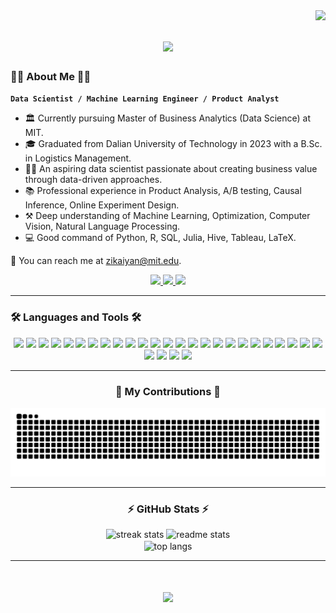 <img align="right" src="https://visitor-badge.laobi.icu/badge?page_id=zikaiyan.zikaiyan" />


<h1 align="center">
    <img src="https://readme-typing-svg.herokuapp.com/?font=Righteous&size=35&center=true&vCenter=true&width=500&height=70&duration=4000&lines=Hi+There!+👋;+I'm+Zeki+Yan!;" />
</h1>

### 👨‍💻 About Me 👨‍💻
**`Data Scientist / Machine Learning Engineer / Product Analyst`**
- 🏛️ Currently pursuing Master of Business Analytics (Data Science) at MIT.
- 🎓 Graduated from Dalian University of Technology in 2023 with a B.Sc. in Logistics Management.
- 🙋‍♂️ An aspiring data scientist passionate about creating business value through data-driven approaches.
- 📚 Professional experience in Product Analysis, A/B testing, Causal Inference, Online Experiment Design.
- ⚒️ Deep understanding of Machine Learning, Optimization, Computer Vision, Natural Language Processing.
- 💻 Good command of Python, R, SQL, Julia, Hive, Tableau, LaTeX.

📮 You can reach me at zikaiyan@mit.edu.

<div align="center"> 
  <a href="mailto:zikaiyan@outlook.com">
    <img src="https://img.shields.io/badge/Outlook-0078D4?style=for-the-badge&logo=microsoftoutlook&logoColor=white" />
  </a>
  <a href="https://www.linkedin.com/in/zikaiyan/" target="_blank">
    <img src="https://img.shields.io/badge/LinkedIn-0077B5?style=for-the-badge&logo=linkedin&logoColor=white" target="_blank" />
  </a>
  <a href="https://zikaiyan.github.io" target="_blank">
     <img src="https://img.shields.io/badge/Portfolio-FF5722?style=for-the-badge&logo=todoist&logoColor=white" target="_blank" /> <!-- sqlite, safari, google-chrome are other good icon options -->
  </a>
</div>

---

### 🛠️ Languages and Tools 🛠️
<div align="center">
    <img src="https://img.shields.io/badge/Python-%233776AB?style=for-the-badge&logo=python&logoColor=%233776AB&labelColor=black" />
    <img src="https://img.shields.io/badge/pandas-%23150458?style=for-the-badge&logo=pandas&logoColor=white&labelColor=black" />
    <img src="https://img.shields.io/badge/numpy-%23013243?style=for-the-badge&logo=numpy&logoColor=white&labelColor=black" />
    <img src="https://img.shields.io/badge/scikit--learn-%23F7931E?style=for-the-badge&logo=scikitlearn&logoColor=%23F7931E&labelColor=black" />
    <img src="https://img.shields.io/badge/tensorflow-%23FF6F00?style=for-the-badge&logo=tensorflow&logoColor=%23FF6F00&labelColor=black" />
    <img src="https://img.shields.io/badge/keras-%23D00000?style=for-the-badge&logo=keras&logoColor=%23D00000&labelColor=black" />
    <img src="https://img.shields.io/badge/pytorch-%23EE4C2C?style=for-the-badge&logo=pytorch&logoColor=%23EE4C2C&labelColor=black" />
    <img src="https://img.shields.io/badge/opencv-%235C3EE8?style=for-the-badge&logo=opencv&logoColor=%235C3EE8&labelColor=black" />
    <img src="https://img.shields.io/badge/mysql-%234479A1?style=for-the-badge&logo=mysql&logoColor=white&labelColor=black" />
    <img src="https://img.shields.io/badge/r-%23276DC3?style=for-the-badge&logo=r&logoColor=%23276DC3&labelColor=black" />
    <img src="https://img.shields.io/badge/julia-%239558B2?style=for-the-badge&logo=julia&logoColor=%239558B2&labelColor=black" />
    <img src="https://img.shields.io/badge/javascript-%23F7DF1E?style=for-the-badge&logo=javascript&logoColor=%23F7DF1E&labelColor=black" />
    <img src="https://img.shields.io/badge/c-%23A8B9CC?style=for-the-badge&logo=c&logoColor=%23A8B9CC&labelColor=black" />
    <img src="https://img.shields.io/badge/c%23-%23512BD4?style=for-the-badge&logo=csharp&logoColor=%23512BD4&labelColor=black" />
    <img src="https://img.shields.io/badge/html-%23E34F26?style=for-the-badge&logo=html5&logoColor=%23E34F26&labelColor=black" />
    <img src="https://img.shields.io/badge/CSS-%231572B6?style=for-the-badge&logo=css3&logoColor=%231572B6&labelColor=black" />
    <img src="https://img.shields.io/badge/GPT--4-%23412991?style=for-the-badge&logo=openai&logoColor=white&labelColor=black" />
    <img src="https://img.shields.io/badge/Streamlit-%23FF4B4B?style=for-the-badge&logo=streamlit&logoColor=%23FF4B4B&labelColor=black" />
    <img src="https://img.shields.io/badge/Gitlab-%23FC6D26?style=for-the-badge&logo=gitlab&logoColor=%23FC6D26&labelColor=black" />
    <img src="https://img.shields.io/badge/GCP-%234285F4?style=for-the-badge&logo=googlecloud&logoColor=%234285F4&labelColor=black" />
    <img src="https://img.shields.io/badge/BigQuery-%23669DF6?style=for-the-badge&logo=googlebigquery&logoColor=%23669DF6&labelColor=black" />
    <img src="https://img.shields.io/badge/Azure-%230078D4?style=for-the-badge&logo=microsoftazure&logoColor=%230078D4&labelColor=black" />
    <img src="https://img.shields.io/badge/Spark-%23E25A1C?style=for-the-badge&logo=apachespark&logoColor=%23E25A1C&labelColor=black" />
    <img src="https://img.shields.io/badge/Hive-%23FDEE21?style=for-the-badge&logo=apachehive&logoColor=%23FDEE21&labelColor=black" />
    <img src="https://img.shields.io/badge/Tableau-%23E97627?style=for-the-badge&logo=tableau&logoColor=%23E97627&labelColor=black" />
    <img src="https://img.shields.io/badge/Power%20BI-%23F2C811?style=for-the-badge&logo=powerbi&logoColor=%23F2C811&labelColor=black" />
    <img src="https://img.shields.io/badge/Docker-%232496ED?style=for-the-badge&logo=docker&logoColor=%232496ED&labelColor=black" />
    <img src="https://img.shields.io/badge/LaTex-%23008080?style=for-the-badge&logo=latex&logoColor=%23008080&labelColor=black" />
    <img src="https://img.shields.io/badge/Gurobi-%23EE3524?style=for-the-badge&logo=gurobi&logoColor=%23EE3524&labelColor=black" />
<br>

---

### 🐍 My Contributions 🐍
<div align="center">
  <img alt="snake eating my contributions" src="https://raw.githubusercontent.com/zikaiyan/zikaiyan/output/github-contribution-grid-snake.svg" />
</div>

---

### ⚡ GitHub Stats ⚡
<div align=center>
  <img height=160 src="https://github-readme-streak-stats.herokuapp.com?user=zikaiyan&theme=react&border_radius=10" alt="streak stats"/>
  <img height=160 src="https://github-readme-stats.vercel.app/api?username=zikaiyan&show_icons=true&theme=react&rank_icon=github&border_radius=10" alt="readme stats" />
  <br/>
  <img height=160 align="center" src="https://github-readme-stats.vercel.app/api/top-langs/?username=zikaiyan&hide=HTML&langs_count=8&layout=compact&theme=react&border_radius=10&size_weight=0.5&count_weight=0.5&exclude_repo=github-readme-stats" alt="top langs" />
</div>

---

<h1 align="center">
    <img src="https://readme-typing-svg.herokuapp.com/?font=Righteous&size=35&center=true&vCenter=true&width=500&height=70&duration=4000&lines=I'm+always+down+to+collab!+💪;+Message+me+on+LinkedIn!😁"/>
</h1>
